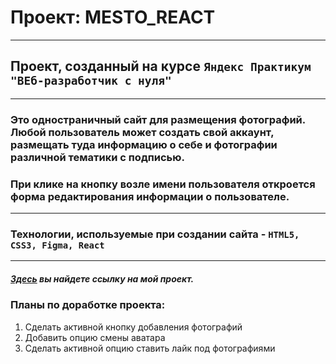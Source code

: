 # Проект: MESTO_REACT
---

## Проект, созданный на курсе `Яндекс Практикум "ВЕб-разработчик с нуля"`
***
### Это одностраничный сайт для размещения фотографий. Любой пользователь может создать свой аккаунт, размещать туда информацию о себе и фотографии различной тематики с подписью.
### При клике на кнопку возле имени пользователя откроется форма редактирования информации о пользователе.
***
### Технологии, используемые при создании сайта - `HTML5, CSS3, Figma, React`
***
##### *[Здесь](https://polinalashchanka.github.io/mesto/) вы найдете ссылку на мой проект.*

### Планы по доработке проекта:
1. Сделать активной кнопку добавления фотографий
2. Добавить опцию смены аватара
3. Сделать активной опцию ставить лайк под фотографиями
